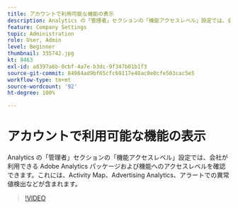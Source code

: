 ```yaml
---
title: アカウントで利用可能な機能の表示
description: Analytics の「管理者」セクションの「機能アクセスレベル」設定では、会社が利用できる Adobe Analytics パッケージおよび機能へのアクセスレベルを確認できます。これには、Activity Map、Advertising Analytics、アラートでの異常値検出などが含まれます。
feature: Company Settings
topic: Administration
role: User, Admin
level: Beginner
thumbnail: 335742.jpg
kt: 8463
exl-id: a8397a6b-0cbf-4a7e-b3dc-9f347b01b1f3
source-git-commit: 84984ad9bf65cfc69117e40ac0e0cfe503cac5e5
workflow-type: tm+mt
source-wordcount: '92'
ht-degree: 100%

---
```


# アカウントで利用可能な機能の表示

Analytics の「管理者」セクションの「機能アクセスレベル」設定では、会社が利用できる Adobe Analytics パッケージおよび機能へのアクセスレベルを確認できます。これには、Activity Map、Advertising Analytics、アラートでの異常値検出などが含まれます。

>[!VIDEO](https://video.tv.adobe.com/v/335742/?quality=12&learn=on)
